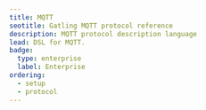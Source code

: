 ```yaml
---
title: MQTT
seotitle: Gatling MQTT protocol reference
description: MQTT protocol description language
lead: DSL for MQTT.
badge:
  type: enterprise
  label: Enterprise
ordering:
  - setup
  - protocol
---
```


